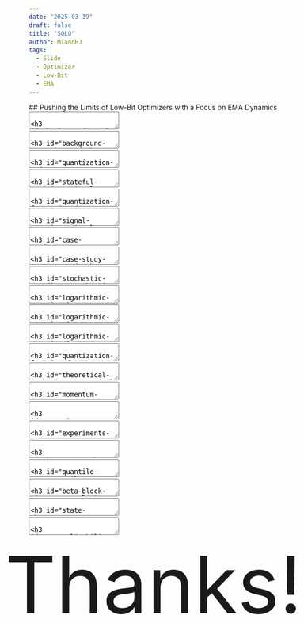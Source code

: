 ```yaml
---
date: "2025-03-19"
draft: false
title: "SOLO"
author: MTandHJ
tags:
  - Slide
  - Optimizer
  - Low-Bit
  - EMA
---
```


<!-- --------------------------------------------------------- -->

<section data-markdown>
## Pushing the Limits of Low-Bit Optimizers with a Focus on EMA Dynamics
</section>

<section data-markdown>
<textarea data-template>

### Background

↗️ 模型大小飞速增加 vs. 硬件价格居高不下

<div class="slide-img">
  <img src="https://raw.githubusercontent.com/MTandHJ/blog_source/master/images/20250312203012.png" alt="Image" style="max-width: 65%; height: auto; margin: 0 auto;">
</div>

- 解决方案: 
  - MoE, LoRA; ZeRO, FSDP; 
  - Network Quantization; <span style="color: red;">Lightweight Optimizers</span>

</textarea>
</section>

<!-- --------------------------------------------------------- -->

<section data-markdown>
<textarea data-template>

### Background
  
⚙️ Optimizer States (2x model size):

  $$
  m_{t+1} \leftarrow \beta_1 \cdot m_t + (1 - \beta_1) \cdot g, \\
  v_{t+1} \leftarrow \beta_2 \cdot v_t + (1 - \beta_2) \cdot g^2.
  $$

- DeepSeek-v3 训练框架: $g \overset{\text{BF16}}{\rightarrow} m, v \overset{\text{FP32}}{\rightarrow} \theta$

<div class="slide-img">
  <img src="https://raw.githubusercontent.com/MTandHJ/blog_source/master/images/20250312204230.png" alt="Image" style="max-width: 80%; height: auto;margin: 0 auto;">
</div>

</textarea>
</section>

<!-- --------------------------------------------------------- -->

<section data-markdown>
<textarea data-template>

### Quantization and Dequantization
  
- Quantization:

  $$
  q = Q(x) := \mathop{\text{argmin}} \limits_{k=0}^{2^b - 1} \big|\frac{x}{\textcolor{red}{\Delta}} - \textcolor{red}{y_k} \big|.
  $$

<div class="slide-img">
  <img src="https://raw.githubusercontent.com/MTandHJ/blog_source/master/images/20250312205652.png" alt="Image" style="max-width: 80%; height: auto;margin: 0 auto;">
</div>

- Dequantization:

  $$
  \tilde{x} = Q^{\dagger}(q) := y_{q} \cdot \Delta.
  $$
</textarea>
</section>

<!-- --------------------------------------------------------- -->

<section data-markdown>
<textarea data-template>

### <u>S</u>tateful <u>O</u>ptimizers in Ultra-<u>LO</u>w Bits

<div class="slide-img">
  <img src="https://raw.githubusercontent.com/MTandHJ/blog_source/master/images/20250617110019.png" alt="Image" style="max-width: 80%; height: auto;margin: 0 auto;">
</div>

</textarea>
</section>

<!-- --------------------------------------------------------- -->

<section data-markdown>
<textarea data-template>

### Quantization for Unsigned EMA Update

- *Signal Swamping* (<u>large-to-small number addition</u>)

$$
\text{EMA update:  }  \hat{x}_{t+1} \leftarrow \beta \cdot \tilde{x}_t + \underbrace{\textcolor{red}{(1 - \beta) \cdot z_{t + 1}}}_{\text{very small as } \beta \rightarrow 1}.
$$


<div style="text-align: center; margin-top: 50px; margin-bottom: -80px; padding: 0">
  <img src="https://raw.githubusercontent.com/MTandHJ/blog_source/master/images/20250722100933.png" alt="Image" style="max-width: 70%; height: auto;margin: 0 auto;">
</div>

<div class="slide-ref">
  <div style="width: 100px; height: 1px; background: black; margin-bottom: 5px;"></div>
  <p style="margin: 2px 0;">Higham N. J. The Accuracy of Floating Point Summation. SIAM Journal on Scientific Computing. 1993.</p>
</div>

</textarea>
</section>


<!-- --------------------------------------------------------- -->


<section data-markdown>
<textarea data-template>

### Signal Swamping

💡 总结

<div class="slide-img">
  <img src="https://raw.githubusercontent.com/MTandHJ/blog_source/master/images/20250312212039.png" alt="Image" style="max-width: 80%; height: auto;margin: 0 auto;">
</div>

</textarea>
</section>

<!-- --------------------------------------------------------- -->

<section data-markdown>
<textarea data-template>

### Case Study

<div class="slide-cols">

<div class="slide-col-6">

&nbsp;

<div class="slide-img">
  <img src="https://raw.githubusercontent.com/MTandHJ/blog_source/master/images/20250722101123.png" alt="Image" style="max-width: 90%; height: auto;margin: 0 auto;">
</div>

</div>

<div class="slide-col-4">

&nbsp;

- 一定<span style="color: red">条件</span>下:
  - Linear 下全部不更新
  - DE 下部分更新

- 实际上 $\beta \ge 0.9$ 为<span style="color: red">相当常见的 setting</span>

</div>

</div>

</textarea>
</section>

<!-- --------------------------------------------------------- -->

<section data-markdown>
<textarea data-template>

### Case Study

<div class="slide-cols">

<div class="slide-col-4">

&nbsp;

- 随机信号:
  - $X \in \mathbb{R}^{1000}$
  - $Z \sim \mathcal{U}[0, 1]$

- Relaxed 条件:

&nbsp;&nbsp;&nbsp;&nbsp;&nbsp;&nbsp;&nbsp;<span style="color: red;">*X*</span> &nbsp; Fixed $\Delta$

&nbsp;&nbsp;&nbsp;&nbsp;&nbsp;&nbsp;&nbsp;<span style="color: red;">*X*</span> &nbsp; $z \le \Delta$


- 理论收敛至: $0.5$

</div>


<div class="slide-col-6">

<div class="slide-img">
  <img src="https://raw.githubusercontent.com/MTandHJ/blog_source/master/images/20250717131423.png" alt="Image" style="max-width: 80%; height: auto;margin: 0 auto;">
</div>

</div>

</div>

</textarea>
</section>

<!-- --------------------------------------------------------- -->

<section data-markdown>
<textarea data-template>

### Stochastic Rounding

- 假设 $y_{k-1} \le x / \Delta \le y_k$:

  $$
  Q_{sr}(x) :=
  \left \{
      \begin{array}{ll}
          k-1 & w.p. \quad \frac{y_k - x / \Delta}{ y_k - y_{k-1}}, \\
          k & w.p. \quad \frac{x / \Delta - y_{k-1}}{ y_k - y_{k-1}}.
      \end{array}
  \right .
  $$

- High variance:

<div class="slide-img">
  <img src="https://raw.githubusercontent.com/MTandHJ/blog_source/master/images/20250722101414.png" alt="Image" style="max-width: 80%; height: auto;margin: 0 auto;">
</div>

</textarea>
</section>

<!-- --------------------------------------------------------- -->

<section data-markdown>
<textarea data-template>

### Logarithmic Quantization

$$
\begin{array}{ll}
Q(x) 
&=\text{Clip}(\lfloor \log_{\alpha} \frac{x}{\Delta} + \xi \rceil; 0, 2^b - 1) \\
&\approx \mathop{\text{argmin}} \limits_{k=0}^{2^b - 1} \big|\frac{x}{\Delta} \cdot \alpha^\xi - y_k \big|,
\end{array}
$$

- 3-bit quantization levels:

<div class="slide-img">
  <img src="https://raw.githubusercontent.com/MTandHJ/blog_source/master/images/20250313113440.png" alt="Image" style="max-width: 80%; height: auto;margin: 0 auto;">
</div>

</textarea>
</section>

<!-- --------------------------------------------------------- -->

<section data-markdown>
<textarea data-template>

### Logarithmic Quantization

- 2-bit quantization illustration

<div class="slide-img">
  <img src="https://raw.githubusercontent.com/MTandHJ/blog_source/master/images/20250313113535.png" alt="Image" style="max-width: 80%; height: auto;margin: 0 auto;">
</div>

</textarea>
</section>

<!-- --------------------------------------------------------- -->

<section data-markdown>
<textarea data-template>

### Logarithmic Quantization

✅ Easy to implement

✅ State decay alignment

<div class="slide-img">
  <img src="https://raw.githubusercontent.com/MTandHJ/blog_source/master/images/20250313115306.png" alt="Image" style="max-width: 80%; height: auto;margin: 0 auto;">
</div>

</textarea>
</section>


<section data-markdown>
<textarea data-template>

### Quantization for Signed EMA Update

❎ &nbsp; <span style="color: gray">Signal Swamping</span>

☑️ &nbsp; **Sign representation**

☑️ &nbsp; **Descent direction**

💡 总结:

<div class="slide-img">
  <img src="https://raw.githubusercontent.com/MTandHJ/blog_source/master/images/20250314115701.png" alt="Image" style="max-width: 80%; height: auto;margin: 0 auto;">
</div>

</textarea>
</section>

<!-- --------------------------------------------------------- -->

<section data-markdown>
<textarea data-template>

### Theoretical Analysis

<div class="slide-cols">

<div class="slide-col-6">

&nbsp;

<div class="slide-img">
  <img src="https://raw.githubusercontent.com/MTandHJ/blog_source/master/images/20250722101739.png" alt="Image" style="max-width: 95%; height: auto;margin: 0 auto;">
</div>
</div>

<div class="slide-col-4">

&nbsp;

$\rightarrow$ <span style="color: red">Bits $\downarrow$</span> or <span style="color: red">$\beta \uparrow$ </span>

$\rightarrow$ Quantization errors <span style="color: red">$\uparrow$</span>

$\rightarrow$ gradient variance <span style="color: red"> $\uparrow$ </span>

$\rightarrow$ <span style="color: red"> worse </span> convergence

</div>

</div>


</textarea>
</section>

<!-- --------------------------------------------------------- -->

<section data-markdown>
<textarea data-template>

### Momentum Adjustment

- **方差控制:** 选择 $\beta'$ 满足:

$$
  \underbrace{\frac{\textcolor{gray}{\beta'}}{1 - \textcolor{gray}{\beta'}} r_{\text{median}}(b')}_{\textcolor{gray}{\text{undetermined}}}
  \le \underbrace{\frac{\beta}{1 - \beta} r_{\text{median}}(b)}_{\textcolor{green}{\text{valid setup}}}.
$$

- **查表:** (<u>灰色区域代表了经验可行的参数推荐</u>)

<div class="slide-img">
  <img src="https://raw.githubusercontent.com/MTandHJ/blog_source/master/images/20250314121510.png" alt="Image" style="max-width: 95%; height: auto;margin: 0 auto;">
</div>

</textarea>
</section>

<!-- --------------------------------------------------------- -->

<section data-markdown>
<textarea data-template>

### Experiments

<div class="slide-img">
  <img src="https://raw.githubusercontent.com/MTandHJ/blog_source/master/images/20250617111401.png" alt="Image" style="max-width: 100%; height: auto;margin: 0 auto;">
</div>

😒 **传统方法:** $\underset{\text{Training from scratch}}{\xrightarrow{\text{Ultra-Low-Bit}}}$ degeneration/collapse 

😊 **SOLO:** Robust to bits/tasks/models

</textarea>
</section>

<!-- --------------------------------------------------------- -->

<section data-markdown>
<textarea data-template>

### Experiments (Giant Models)

<div class="slide-img">
  <img src="https://raw.githubusercontent.com/MTandHJ/blog_source/master/images/20250617112643.png" alt="Image" style="max-width: 95%; height: auto;margin: 0 auto;">
</div>

</textarea>
</section>


<!-- --------------------------------------------------------- -->

<section data-markdown>
<textarea data-template>

### Loss

- 损失正常收敛

<div class="slide-img">
  <img src="https://raw.githubusercontent.com/MTandHJ/blog_source/master/images/20250319170139.png" alt="Image" style="max-width: 95%; height: auto;margin: 0 auto;">
</div>

</textarea>
</section>

<!-- --------------------------------------------------------- -->

<section data-markdown>
<textarea data-template>

### Quantile $x_p$

- 基本上 $p \in [0.05, 0.3]$ 都有不错的性能

<div class="slide-img">
  <img src="https://raw.githubusercontent.com/MTandHJ/blog_source/master/images/20250319170604.png" alt="Image" style="max-width: 55%; height: auto;margin: 0 auto;">
</div>

</textarea>
</section>

<!-- --------------------------------------------------------- -->

<section data-markdown>
<textarea data-template>

### Beta, Block size

- 损失正常收敛

<div class="slide-img">
  <img src="https://raw.githubusercontent.com/MTandHJ/blog_source/master/images/20250407200935.png" alt="Image" style="max-width: 95%; height: auto;margin: 0 auto;">
</div>

</textarea>
</section>

<!-- --------------------------------------------------------- -->

<section data-markdown>
<textarea data-template>

### State Changes

<div class="slide-img">
  <img src="https://raw.githubusercontent.com/MTandHJ/blog_source/master/images/20250617112843.png" alt="Image" style="max-width: 80%; height: auto;margin: 0 auto;">
</div>

</textarea>
</section>

<!-- --------------------------------------------------------- -->

<section data-markdown>
<textarea data-template>

### Generalizability of SOLO

-  AdaBelief

<div class="slide-img">
  <img src="https://raw.githubusercontent.com/MTandHJ/blog_source/master/images/20250617113113.png" alt="Image" style="max-width: 80%; height: auto;margin: 0 auto;">
</div>

- Larger-scale models:

<div class="slide-img">
  <img src="https://raw.githubusercontent.com/MTandHJ/blog_source/master/images/20250617113029.png" alt="Image" style="max-width: 100%; height: auto;margin: 0 auto;">
</div>

</textarea>
</section>

<!-- --------------------------------------------------------- -->

<section>


<div style="
  display: flex;
  justify-content: center;
  align-items: center;
  height: 40%;
  font-size: 10rem;
">
  Thanks!
</div>

</section>

<!-- --------------------------------------------------------- -->